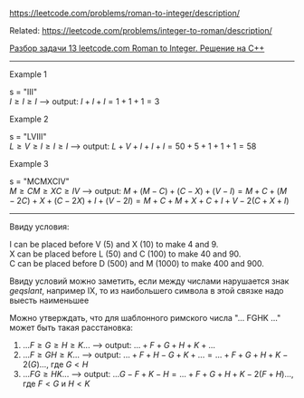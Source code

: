 https://leetcode.com/problems/roman-to-integer/description/

Related: https://leetcode.com/problems/integer-to-roman/description/

[Разбор задачи 13 leetcode.com Roman to Integer. Решение на C++](https://www.youtube.com/watch?v=ucCArP5ZJtg&ab_channel=3.5%D0%B7%D0%B0%D0%B4%D0%B0%D1%87%D0%B8%D0%B2%D0%BD%D0%B5%D0%B4%D0%B5%D0%BB%D1%8E)

___________

Example 1

s = "III"  
$I \geqslant I \geqslant I$ --> output: $I + I + I = 1 + 1 + 1 = 3$

Example 2

s = "LVIII"   
$L \geqslant V \geqslant I \geqslant I \geqslant I$ --> output: $L + V + I + I + I = 50 + 5 + 1 + 1 + 1 = 58$

Example 3

s = "MCMXCIV"  
$M \geqslant CM \geqslant XC \geqslant IV$ --> output: $M + (M - C) + (C - X) + (V - I) = M + C + (M - 2C) + X + (C - 2X) + I + (V - 2I) =  M + C + M+ X + C+ I + V - 2(C + X + I)$

__________

Ввиду условия:

I can be placed before V (5) and X (10) to make 4 and 9.  
X can be placed before L (50) and C (100) to make 40 and 90.  
C can be placed before D (500) and M (1000) to make 400 and 900.  

Ввиду условий можно заметить, если между числами нарушается знак $geqslant$, например IX, то из наибольшего символа в этой связке надо выесть наименьшее

Можно утверждать, что для шаблонного римского числа "... FGHK ..." может быть такая расстановка:  

1. $... F \geqslant G \geqslant H \geqslant K ...$ --> output: $... + F + G + H + K + ...$  
2. $... F \geqslant GH \geqslant K...$ --> output: $... + F  + H - G + K + ... = ... + F + G + H + K - 2(G) ...$, где $G < H$  
3. $... F  G \geqslant H  K ...$ --> output: $... G - F + K - H = ... + F + G + H + K - 2(F + H)...$, где $F < G$ и $H < K$
